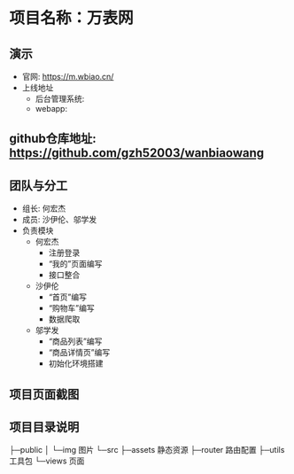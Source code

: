 # 项目名称：万表网
## 演示
+   官网:   https://m.wbiao.cn/
+   上线地址
    +   后台管理系统:
    +   webapp:
## github仓库地址:  https://github.com/gzh52003/wanbiaowang
## 团队与分工
+   组长: 何宏杰
+   成员: 沙伊伦、邬学发
+   负责模块
    +   何宏杰
        +   注册登录
        +   “我的”页面编写
        +   接口整合
    +   沙伊伦
        +   “首页”编写
        +   “购物车”编写
        +   数据爬取
    +   邬学发
        +   “商品列表”编写
        +   “商品详情页”编写
        +   初始化环境搭建
## 项目页面截图

## 项目目录说明
├─public
│  └─img        图片
└─src
    ├─assets    静态资源
    ├─router    路由配置
    ├─utils     工具包
    └─views     页面